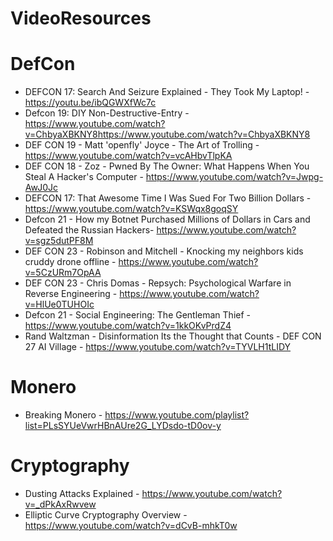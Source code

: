 # VideoResources

# DefCon
- DEFCON 17: Search And Seizure Explained - They Took My Laptop! - https://youtu.be/ibQGWXfWc7c
- Defcon 19: DIY Non-Destructive-Entry - https://www.youtube.com/watch?v=ChbyaXBKNY8https://www.youtube.com/watch?v=ChbyaXBKNY8
- DEF CON 19 - Matt 'openfly' Joyce - The Art of Trolling  - https://www.youtube.com/watch?v=vcAHbvTlpKA
- DEF CON 18 - Zoz - Pwned By The Owner: What Happens When You Steal A Hacker's Computer -  https://www.youtube.com/watch?v=Jwpg-AwJ0Jc
- DEFCON 17: That Awesome Time I Was Sued For Two Billion Dollars -  https://www.youtube.com/watch?v=KSWqx8goqSY
- Defcon 21 - How my Botnet Purchased Millions of Dollars in Cars and Defeated the Russian Hackers-  https://www.youtube.com/watch?v=sgz5dutPF8M
 - DEF CON 23 - Robinson and Mitchell - Knocking my neighbors kids cruddy drone offline - https://www.youtube.com/watch?v=5CzURm7OpAA
 - DEF CON 23 - Chris Domas - Repsych: Psychological Warfare in Reverse Engineering - https://www.youtube.com/watch?v=HlUe0TUHOIc
 - Defcon 21 - Social Engineering: The Gentleman Thief - https://www.youtube.com/watch?v=1kkOKvPrdZ4
 - Rand Waltzman - Disinformation Its the Thought that Counts - DEF CON 27 AI Village - https://www.youtube.com/watch?v=TYVLH1tLIDY
# Monero 
- Breaking Monero - https://www.youtube.com/playlist?list=PLsSYUeVwrHBnAUre2G_LYDsdo-tD0ov-y

# Cryptography
- Dusting Attacks Explained - https://www.youtube.com/watch?v=_dPkAxRwvew
- Elliptic Curve Cryptography Overview - https://www.youtube.com/watch?v=dCvB-mhkT0w
